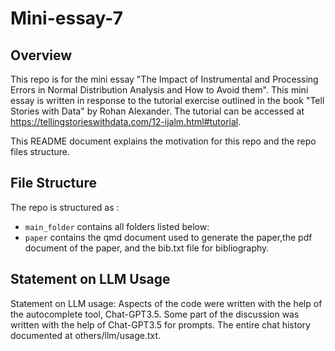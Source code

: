 # Mini-essay-7

## Overview
This repo is for the mini essay "The Impact of Instrumental and Processing Errors in Normal Distribution Analysis and How to Avoid them". This mini essay is written in response to the tutorial exercise outlined in the book "Tell Stories with Data" by Rohan Alexander. The tutorial can be accessed at https://tellingstorieswithdata.com/12-ijalm.html#tutorial.

This README document explains the motivation for this repo and the repo files structure.

## File Structure
The repo is structured as : 

-   `main_folder` contains all folders listed below:
-   `paper` contains the qmd document used to generate the paper,the pdf document of the paper, and the bib.txt file for bibliography. 

## Statement on LLM Usage
Statement on LLM usage: Aspects of the code were written with the help of the autocomplete tool, Chat-GPT3.5. Some part of the discussion was written with the help of Chat-GPT3.5 for prompts.  The entire chat history documented at others/llm/usage.txt.
